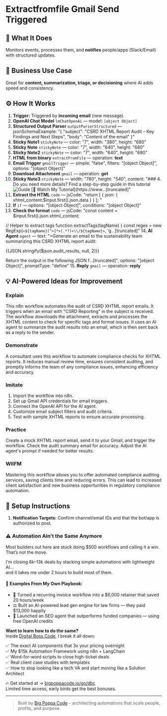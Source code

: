 # Extractfromfile Gmail Send Triggered
  ## 🚀 What It Does
  Monitors events, processes them, and **notifies** people/apps (Slack/Email) with structured updates.
  
  ## 💼 Business Use Case
  Great for **content, summarization, triage, or decisioning** where AI adds speed and consistency.
  
  ## ⚙️ How It Works
  1. **Trigger:** Triggered by **incoming email** (new message).
  2. **OpenAI Chat Model** `lmChatOpenAi` — model: `[object Object]`
3. **Structured Output Parser** `outputParserStructured` — jsonSchemaExample: "{
  "subject": "CSRD XHTML Report Audit – Key Findings and Next Steps",
  "body": "Content of the email"
}"
4. **Sticky Note1** `stickyNote` — color: "7", width: "380", height: "680"
5. **Sticky Note** `stickyNote` — color: "7", width: "640", height: "680"
6. **Sticky Note2** `stickyNote` — color: "7", width: "640", height: "680"
7. **HTML from binary** `extractFromFile` — operation: **text**
8. **Email Trigger** `gmailTrigger` — simple: "false", filters: "[object Object]", options: "[object Object]"
9. **Download Attachment** `gmail` — operation: **get**
10. **Sticky Note3** `stickyNote` — width: "780", height: "540", content: "### 4. Do you need more details?
Find a step-by-step guide in this tutorial
![Guide](https://www.samirsaci.com/content/images/2025/04/temp-2.png)
[🎥 Watch My Tutorial](https://www…[truncated]"
11. **Extract the HTML** `code` — jsCode: "return [
  {
    json: {
      xhtml_content:$input.first().json.data 
    }
  }
];
"
12. **If** `if` — options: "[object Object]", conditions: "[object Object]"
13. **Check the format** `code` — jsCode: "const content = $input.first().json.xhtml_content;

// Helper to extract tags
function extractTags(tagName) {
  const regex = new RegExp(`<${tagName}[^>]*>(.*?)<\\/${tagName}>`, 'g…[truncated]"
14. **AI Agent** `agent` — text: "=Generate an email to the sustainability team summarizing this CSRD XHTML report audit:

{{JSON.stringify($json.audit_results, null, 2)}}

Return the output in the following JSON f…[truncated]", options: "[object Object]", promptType: "define"
15. **Reply** `gmail` — operation: **reply**
  
  ## 💡 AI-Powered Ideas for Improvement
  ### Explain
This n8n workflow automates the audit of CSRD XHTML report emails. It triggers when an email with "CSRD Reporting" in the subject is received. The workflow downloads the attachment, extracts and processes the XHTML content to check for specific tags and format issues. It uses an AI agent to summarize the audit results into an email, which is then sent back as a reply to the sender.

### Demonstrate
A consultant uses this workflow to automate compliance checks for XHTML reports. It reduces manual review time, ensures consistent auditing, and promptly informs the team of any compliance issues, enhancing efficiency and accuracy.

### Imitate
1. Import the workflow into n8n.
2. Set up Gmail API credentials for email triggers.
3. Connect the OpenAI API for the AI agent.
4. Customize email subject filters and audit criteria.
5. Test with sample XHTML reports to ensure accurate processing.

### Practice
Create a mock XHTML report email, send it to your Gmail, and trigger the workflow. Check the audit summary email for accuracy. Adjust the AI agent's prompt if needed for better results.

### WIIFM
Mastering this workflow allows you to offer automated compliance auditing services, saving clients time and reducing errors. This can lead to increased client satisfaction and new business opportunities in regulatory compliance automation.
  
  ## 🔧 Setup Instructions
  1. **Notification Targets:** Confirm channel/email IDs and that the bot/app is authorized to post.
  
### ⚠️ Automation Ain’t the Same Anymore

Most builders out here are stuck doing $500 workflows and calling it a win.  
That’s not the move.  

I'm closing $6k–$13k deals by stacking simple automations with lightweight AI...  
and it takes me under 2 hours to build most of them.

#### 🧠 Examples From My Own Playbook:
- 🔁 Turned a recurring invoice workflow into a $6,000 retainer that saved 20 hours/week  
- ⚖️ Built an AI-powered lead gen engine for law firms — they paid $13,000 happily  
- 🚀 Launched an SEO agent that outperforms funded companies — using free OpenAI credits  

**Want to learn how to do the same?**  
Inside [Digital Boss Code](https://bigpoppacode.io/go/dbc), I break it all down:

✅ The exact AI components that 3x your pricing overnight  
✅ My $15k Automation Framework using n8n + LangChain  
✅ Word-for-word scripts to close high-ticket deals  
✅ Real client case studies with templates  
✅ How to stop looking like a tech VA and start moving like a Solution Architect  

🔥 Get started at → [bigpoppacode.io/go/dbc](https://bigpoppacode.io/go/dbc)  
Limited time access, early birds get the best bonuses.

---
> Built by [Big Poppa Code](https://bigpoppacode.io) – architecting automations that scale people, profits, and purpose.
  